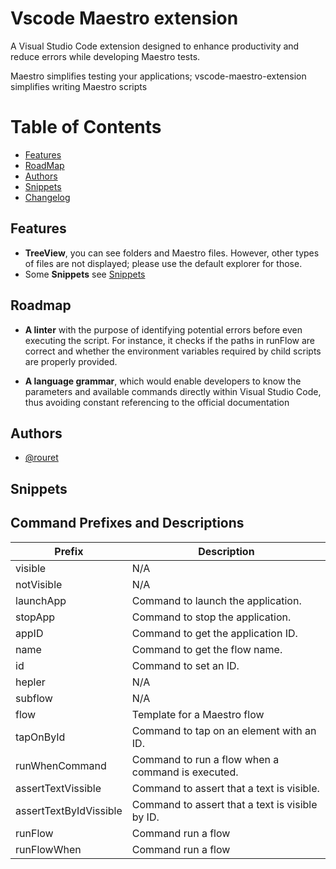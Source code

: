 # Vscode Maestro extension

A Visual Studio Code extension designed to enhance productivity and reduce errors while developing Maestro tests.

Maestro simplifies testing your applications; vscode-maestro-extension simplifies writing Maestro scripts

# Table of Contents

- [Features](#features)
- [RoadMap](#roadmap)
- [Authors](#authors)
- [Snippets](#snippets)
- [Changelog](./CHANGELOG.md)

## Features

- **TreeView**, you can see folders and Maestro files. However, other types of files are not displayed; please use the default explorer for those.
- Some **Snippets** see [Snippets](#snippets)

## Roadmap

- **A linter** with the purpose of identifying potential errors before even executing the script. For instance, it checks if the paths in runFlow are correct and whether the environment variables required by child scripts are properly provided.

- **A language grammar**, which would enable developers to know the parameters and available commands directly within Visual Studio Code, thus avoiding constant referencing to the official documentation

## Authors

- [@rouret](https://www.github.com/rouret)

## Snippets

## Command Prefixes and Descriptions

| Prefix                 | Description                                       |
| ---------------------- | ------------------------------------------------- |
| visible                | N/A                                               |
| notVisible             | N/A                                               |
| launchApp              | Command to launch the application.                |
| stopApp                | Command to stop the application.                  |
| appID                  | Command to get the application ID.                |
| name                   | Command to get the flow name.                     |
| id                     | Command to set an ID.                             |
| hepler                 | N/A                                               |
| subflow                | N/A                                               |
| flow                   | Template for a Maestro flow                       |
| tapOnById              | Command to tap on an element with an ID.          |
| runWhenCommand         | Command to run a flow when a command is executed. |
| assertTextVissible     | Command to assert that a text is visible.         |
| assertTextByIdVissible | Command to assert that a text is visible by ID.   |
| runFlow                | Command run a flow                                |
| runFlowWhen            | Command run a flow                                |
